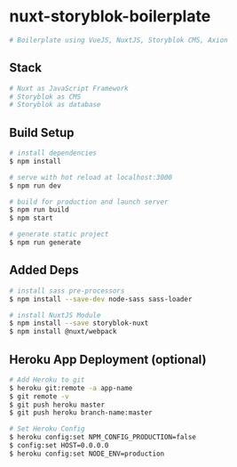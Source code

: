 # nuxt-storyblok-boilerplate

```bash
# Boilerplate using VueJS, NuxtJS, Storyblok CMS, Axion
```

## Stack

```bash
# Nuxt as JavaScript Framework
# Storyblok as CMS
# Storyblok as database
```

## Build Setup

```bash
# install dependencies
$ npm install

# serve with hot reload at localhost:3000
$ npm run dev

# build for production and launch server
$ npm run build
$ npm start

# generate static project
$ npm run generate
```

## Added Deps

```bash
# install sass pre-processors
$ npm install --save-dev node-sass sass-loader

# install NuxtJS Module
$ npm install --save storyblok-nuxt
$ npm install @nuxt/webpack
```

## Heroku App Deployment (optional)

```bash
# Add Heroku to git
$ heroku git:remote -a app-name
$ git remote -v
$ git push heroku master
$ git push heroku branch-name:master

# Set Heroku Config
$ heroku config:set NPM_CONFIG_PRODUCTION=false
$ config:set HOST=0.0.0.0
$ heroku config:set NODE_ENV=production
```
